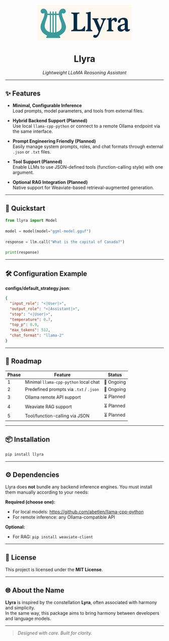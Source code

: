 <p align="center">
  <img src="https://raw.githubusercontent.com/albus-shore/Llyra/main/assets/logo.png" width="300" alt="Llyra Logo"/>
</p>

<h1 align="center">Llyra</h1>

<p align="center">
  <em>Lightweight LLaMA Reasoning Assistant</em>
</p>

---

## ✨ Features

- **Minimal, Configurable Inference**  
  Load prompts, model parameters, and tools from external files.

- **Hybrid Backend Support (Planned)**  
  Use local `llama-cpp-python` or connect to a remote Ollama endpoint via the same interface.

- **Prompt Engineering Friendly (Planned)**  
  Easily manage system prompts, roles, and chat formats through external `.json` or `.txt` files.

- **Tool Support (Planned)**  
  Enable LLMs to use JSON-defined tools (function-calling style) with one argument.

- **Optional RAG Integration (Planned)**  
  Native support for Weaviate-based retrieval-augmented generation.

---

## 🚀 Quickstart

```python
from llyra import Model

model = model(model="ggml-model.gguf")

response = llm.call("What is the capital of Canada?")

print(response)
```

---

## 🛠 Configuration Example

**configs/default_strategy.json**:

```json
{
  "input_role": "<|User|>",
  "output_role": "<|Assistant|>",
  "stop": "<|User|>",
  "temperature": 0.7,
  "top_p": 0.9,
  "max_tokens": 512,
  "chat_format": "llama-2"
}
```

---

## 🧭 Roadmap

| Phase | Feature                                  | Status      |
|-------|------------------------------------------|-------------|
| 1     | Minimal `llama-cpp-python` local chat    | 🔄 Ongoing   |
| 2     | Predefined prompts via `.txt` / `.json`  | 🔄 Ongoing   |
| 3     | Ollama remote API support                | ⏳ Planned   |
| 4     | Weaviate RAG support                     | ⏳ Planned   |
| 5     | Tool/function-calling via JSON           | ⏳ Planned   |

---

## 📦 Installation

```bash
pip install llyra
```

---

## ⚙️ Dependencies

Llyra does **not** bundle any backend inference engines. You must install them manually according to your needs:

**Required (choose one):**
- For local models: https://github.com/abetlen/llama-cpp-python
- For remote inference: any Ollama-compatible API

**Optional:**
- For RAG: `pip install weaviate-client`

---

## 🪪 License

This project is licensed under the **MIT License**.

---

## 🌐 About the Name

**Llyra** is inspired by the constellation **Lyra**, often associated with harmony and simplicity.  
In the same way, this package aims to bring harmony between developers and language models.

---

> _Designed with care. Built for clarity._